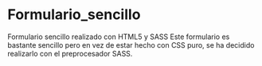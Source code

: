 # Formulario_sencillo
Formulario sencillo realizado con HTML5 y SASS
Este formulario es bastante sencillo pero en vez de estar hecho con CSS puro, se ha decidido realizarlo con el preprocesador SASS.

